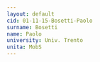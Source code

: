 ```yaml
---
layout: default 
cid: 01-11-15-Bosetti-Paolo
surname: Bosetti
name: Paolo
university: Univ. Trento
unita: MobS
---
```

